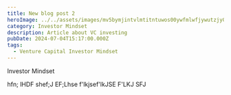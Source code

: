 ```yaml
---
title: New blog post 2
heroImage: ../../assets/images/mv5bymjintvlmtitntuwos00ywfmlwfjywutzjy0yzkxzmvhmjbjxkeyxkfqcgdeqxvymti4mtk2nzmz._v1_.jpg
category: Investor Mindset
description: Article about VC investing
pubDate: 2024-07-04T15:17:00.000Z
tags:
  - Venture Capital Investor Mindset
---
```

Investor Mindset

hfn; lHDF shef;J EF;Lhse f'lkjsef'lkJSE F'LKJ SFJ
